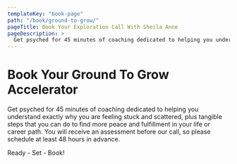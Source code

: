 ```yaml
---
templateKey: "book-page"
path: "/book/ground-to-grow/"
pageTitle: Book Your Exploration Call With Sheila Anne
pageDescription: >
  Get psyched for 45 minutes of coaching dedicated to helping you understand exactly why you are feeling stuck and scattered, plus tangible steps that you can do to find more peace and fulfillment in your life or career path. You will receive an assessment before our call, so please schedule at least 48 hours in advance.
---
```


# Book Your Ground To Grow Accelerator

Get psyched for 45 minutes of coaching dedicated to helping you understand exactly why you are feeling stuck and scattered, plus tangible steps that you can do to find more peace and fulfillment in your life or career path. You will receive an assessment before our call, so please schedule at least 48 hours in advance.

Ready - Set - Book!
